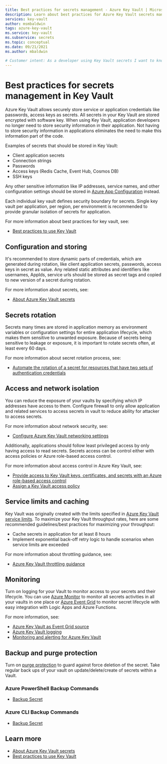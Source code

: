 ```yaml
---
title: Best practices for secrets management - Azure Key Vault | Microsoft Docs
description: Learn about best practices for Azure Key Vault secrets management
services: key-vault
author: msmbaldwin
tags: azure-key-vault
ms.service: key-vault
ms.subservice: secrets
ms.topic: conceptual
ms.date: 09/21/2021
ms.author: mbaldwin

# Customer intent: As a developer using Key Vault secrets I want to know the best practices so I can implement them.
---
```

# Best practices for secrets management in Key Vault

Azure Key Vault allows securely store service or application credentials like passwords, access keys as secrets. All secrets in your Key Vault are stored encrypted with software key. When using Key Vault, application developers no longer need to store security information in their application. Not having to store security information in applications eliminates the need to make this information part of the code. 

Examples of secrets that should be stored in Key Vault:

- Client application secrets
- Connection strings
- Passwords
- Access keys (Redis Cache, Event Hub, Cosmos DB)
- SSH keys

Any other sensitive information like IP addresses, service names, and other configuration settings should be stored in [Azure App Configuration](../../azure-app-configuration/overview.md) instead.

Each individual key vault defines security boundary for secrets. Single key vault per application, per region, per environment is recommended to provide granular isolation of secrets for application. 

For more information about best practices for key vault, see:
- [Best practices to use Key Vault](../general/best-practices.md)

## Configuration and storing 

It's recommended to store dynamic parts of credentials, which are generated during rotation, like client application secrets, passwords, access keys in secret as value. Any related static attributes and identifiers like usernames, AppIds, service urls should be stored as secret tags and copied to new version of a secret during rotation.

For more information about secrets, see:
- [About Azure Key Vault secrets](about-secrets.md)

## Secrets rotation
Secrets many times are stored in application memory as environment variables or configuration settings for entire application lifecycle, which makes them sensitive to unwanted exposure. Because of secrets being sensitive to leakage or exposure, it is important to rotate secrets often, at least every 60 days. 

For more information about secret rotation process, see:
- [Automate the rotation of a secret for resources that have two sets of authentication credentials](tutorial-rotation-dual.md) 

## Access and network isolation

You can reduce the exposure of your vaults by specifying which IP addresses have access to them. Configure firewall to only allow application and related services to access secrets in vault to reduce ability for attacker to access secrets. 

For more information about network security, see:
- [Configure Azure Key Vault networking settings](../general/how-to-azure-key-vault-network-security.md)

Additionally, applications should follow least privileged access by only having access to read secrets. Secrets access can be control either with access policies or Azure role-based access control. 

For more information about access control in Azure Key Vault, see:
- [Provide access to Key Vault keys, certificates, and secrets with an Azure role-based access control](../general/rbac-guide.md)
- [Assign a Key Vault access policy](../general/assign-access-policy.md)
 
## Service limits and caching
Key Vault was originally created with the limits specified in [Azure Key Vault service limits](../general/service-limits.md). To maximize your Key Vault throughput rates, here are some recommended guidelines/best practices for maximizing your throughput:
- Cache secrets in application for at least 8 hours
- Implement exponential back-off retry logic to handle scenarios when service limits are exceeded

For more information about throttling guidance, see:
- [Azure Key Vault throttling guidance](../general/overview-throttling.md)

## Monitoring
Turn on logging for your Vault to monitor access to your secrets and their lifecycle. You can use [Azure Monitor](https://docs.microsoft.com//azure/azure-monitor/overview) to monitor all secrets activities in all your vaults in one place or [Azure Event Grid](https://docs.microsoft.com/azure/event-grid/overview) to monitor secret lifecycle with easy integration with Logic Apps and Azure Functions.

For more information, see:
- [Azure Key Vault as Event Grid source](https://docs.microsoft.com/azure/event-grid/event-schema-key-vault?tabs=event-grid-event-schema)
- [Azure Key Vault logging](../general/logging.md)
- [Monitoring and alerting for Azure Key Vault](../general/alert.md)

## Backup and purge protection
Turn on [purge protection](../general/soft-delete-overview.md#purge-protection) to guard against force deletion of the secret. Take regular back ups of your vault on update/delete/create of secrets within a Vault.

### Azure PowerShell Backup Commands

* [Backup Secret](/powershell/module/azurerm.keyvault/Backup-AzureKeyVaultSecret)

### Azure CLI Backup Commands

* [Backup Secret](/cli/azure/keyvault/secret#az_keyvault_secret_backup)

## Learn more
- [About Azure Key Vault secrets](about-secrets.md)
- [Best practices to use Key Vault](../general/best-practices.md)
